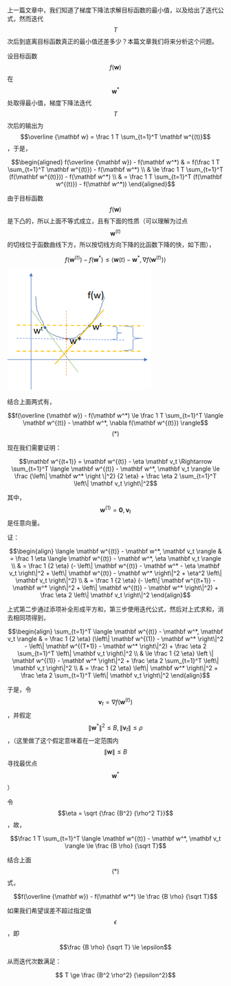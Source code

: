 上一篇文章中，我们知道了梯度下降法求解目标函数的最小值，以及给出了迭代公式，然而迭代$$T$$ 次后到底离目标函数真正的最小值还差多少？本篇文章我们将来分析这个问题。

设目标函数$$f(\mathbf w)$$ 在$$\mathbf w^*$$ 处取得最小值，梯度下降法迭代$$T$$ 次后的输出为$$\overline {\mathbf w} = \frac 1 T \sum_{t=1}^T \mathbf w^{(t)}$$，于是，

$$\begin{aligned} f(\overline {\mathbf w}) - f(\mathbf w^*) & = f(\frac 1 T \sum_{t=1}^T \mathbf w^{(t)}) - f(\mathbf w^*)  \\ & \le \frac 1 T \sum_{t=1}^T (f(\mathbf w^{(t)})) - f(\mathbf w^*) \\ & = \frac 1 T \sum_{t=1}^T (f(\mathbf w^{(t)}) - f(\mathbf w^*)) \end{aligned}$$

由于目标函数$$f(\mathbf w)$$ 是下凸的，所以上面不等式成立，且有下面的性质（可以理解为过点$$\mathbf w^{(t)}$$的切线位于函数曲线下方，所以按切线方向下降的比函数下降的快，如下图），

$$f(\mathbf w^{(t)}) - f(\mathbf w^*) \le \langle \mathbf w{(t)} - \mathbf w^*, \nabla f(\mathbf w^{(t)}) \rangle$$

![](/assets/decent_cmp.png)

结合上面两式有，

$$f(\overline {\mathbf w}) - f(\mathbf w^*) \le \frac 1 T \sum_{t=1}^T \langle \mathbf w^{(t)} - \mathbf w^*, \nabla f(\mathbf w^{(t)}) \rangle$$                          $$(*)$$

现在我们需要证明：

$$\mathbf w^{(t+1)} = \mathbf w^{(t)} - \eta \mathbf v_t \Rightarrow \sum_{t=1}^T \langle \mathbf w^{(t)} - \mathbf w^*, \mathbf v_t \rangle \le \frac {\left\| \mathbf w^* \right \|^2} {2 \eta} + \frac \eta 2 \sum_{t=1}^T \left\| \mathbf v_t \right\|^2$$

其中，$$\mathbf w^{(1)} = \mathbf 0, \mathbf v_t$$是任意向量。

证：

$$\begin{align} \langle \mathbf w^{(t)} - \mathbf w^*, \mathbf v_t \rangle & = \frac 1 \eta \langle \mathbf w^{(t)} - \mathbf w^*, \eta \mathbf v_t \rangle \\ & = \frac 1 {2 \eta} (- \left\| \mathbf w^{(t)} - \mathbf w^* - \eta \mathbf v_t \right\|^2 + \left\| \mathbf w^{(t)} - \mathbf w^* \right\|^2 + \eta^2 \left\| \mathbf v_t \right\|^2) \\ & = \frac 1 {2 \eta} (- \left\| \mathbf w^{(t+1)} - \mathbf w^* \right\|^2 + \left\| \mathbf w^{(t)} - \mathbf w^* \right\|^2) + \frac \eta 2 \left\| \mathbf v_t \right\|^2 \end{align}$$

上式第二步通过添项补全形成平方和，第三步使用迭代公式，然后对上式求和，消去相同项得到，

$$\begin{align} \sum_{t=1}^T \langle \mathbf w^{(t)} - \mathbf w^*, \mathbf v_t \rangle & =  \frac 1 {2 \eta} (\left\| \mathbf w^{(1)} - \mathbf w^* \right\|^2 - \left\| \mathbf w^{(T+1)} - \mathbf w^* \right\|^2) + \frac \eta 2 \sum_{t=1}^T \left\| \mathbf v_t \right\|^2 \\ & \le \frac 1 {2 \eta} \left \| \mathbf w^{(1)} - \mathbf w^* \right\|^2 + \frac \eta 2 \sum_{t=1}^T \left\| \mathbf v_t \right\|^2 \\ & = \frac 1 {2 \eta} \left\| \mathbf w^* \right\|^2 + \frac \eta 2 \sum_{t=1}^T \left\| \mathbf v_t \right\|^2 \end{align}$$

于是，令$$\mathbf v_t = \nabla f(\mathbf w^{(t)})$$，并假定$$ \left\| \mathbf w^* \right\|^2 \le B, \left\| \mathbf v_t \right\| \le \rho$$，（这里做了这个假定意味着在一定范围内$$\left\| \mathbf w \right\| \le B$$ 寻找最优点$$\mathbf w^*$$）

令$$\eta = \sqrt {\frac {B^2} {\rho^2 T}}$$，故，

$$\frac 1 T \sum_{t=1}^T \langle \mathbf w^{(t)} - \mathbf w^*, \mathbf v_t \rangle \le \frac {B \rho} {\sqrt T}$$

结合上面$$(*)$$式，

$$f(\overline {\mathbf w}) - f(\mathbf w^*) \le \frac {B \rho} {\sqrt T}$$

如果我们希望误差不超过指定值$$\epsilon$$，即

$$\frac {B \rho} {\sqrt T} \le \epsilon$$

从而迭代次数满足：

$$ T \ge \frac {B^2 \rho^2} {\epsilon^2}$$

